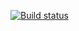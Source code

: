 [![Build status](https://ci.appveyor.com/api/projects/status/8sksi5gx79hwolgd?svg=true)](https://ci.appveyor.com/project/nikitasmg/cardtypecheck)
